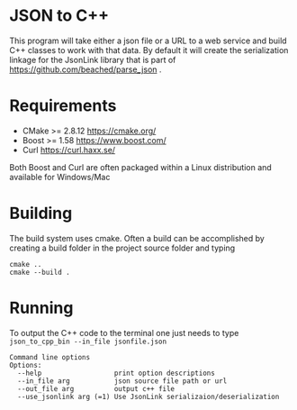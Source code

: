 # JSON to C++
This program will take either a json file or a URL to a web service and build C++ classes to work with that data.  By default it will create the serialization linkage for the JsonLink library that is part of https://github.com/beached/parse_json .

# Requirements
* CMake >= 2.8.12 https://cmake.org/
* Boost >= 1.58 https://www.boost.com/
* Curl https://curl.haxx.se/

Both Boost and Curl are often packaged within a Linux distribution and available for Windows/Mac

# Building
The build system uses cmake.  Often a build can be accomplished by creating a build folder in the project source folder and typing 
```
cmake ..
cmake --build .
```
# Running
To output the C++ code to the terminal one just needs to type ```json_to_cpp_bin --in_file jsonfile.json```

```
Command line options
Options:
  --help                  print option descriptions
  --in_file arg           json source file path or url
  --out_file arg          output c++ file
  --use_jsonlink arg (=1) Use JsonLink serializaion/deserialization
```
